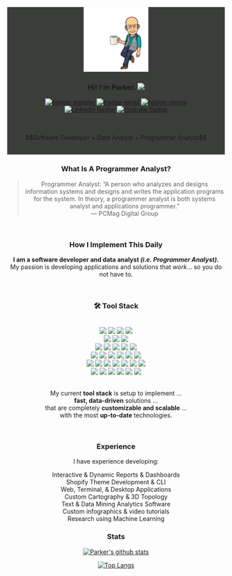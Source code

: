 <div align="center" style="height:300; width:100%; background-color: #3b3d3b;">
  <img src="meCoffee_NaBackground.svg" height="150" width="150">
  <h3>Hi! I'm Parker. <img src="https://media.giphy.com/media/hvRJCLFzcasrR4ia7z/giphy.gif" width="25px"></h3>
  <div id="badges">
    <a href="http://www.alanoakes.dev">
      <img src="https://img.shields.io/badge/website-alanoakes.dev-blue" alt="badge-website">
    </a>
    <a href="mailto:parker@alanoakes.dev">
      <img src="https://img.shields.io/badge/email-parker@alanoakes.dev-blue" alt="badge-email">
    </a>
    <a href="tel:901-257-9441">
      <img src="https://img.shields.io/badge/phone-901_257_9441-blue" alt="badge-phone">
    </a>
    <br/>
    <a href="https://www.linkedin.com/in/parker-oakes/">
      <img src="https://img.shields.io/badge/LinkedIn-blue?style=for-the-badge&logo=linkedin&logoColor=white" alt="LinkedIn Badge"/>
    </a>
    <a href="">
      <img src="https://img.shields.io/badge/YouTube-red?style=for-the-badge&logo=youtube&logoColor=white" alt="Youtube Badge"/>
    </a>
    <br/>
    <img src="https://komarev.com/ghpvc/?username=alanoakes&style=flat-square&color=green" alt=""/>
  </div>
  <br/>
  <p>
   $$Software Developer + Data Analyst = Programmer Analyst$$   
  </p>
  <br/>
</div>

<div align="center">
  <h3>What Is A Programmer Analyst?</h3>

  <blockquote cite="https://www.pcmag.com/encyclopedia/term/programmer-analyst">
    Programmer Analyst: “A person who analyzes and designs information systems and designs and writes the application programs for the system. 
    In theory, a programmer analyst is both systems analyst and applications programmer.”
    <br/>— PCMag Digital Group
  </blockquote>
  <br/>
  
  <h3>How I Implement This Daily</h3>

  <p>
    <b>I am a software developer and data analyst <em>(i.e. Programmer Analyst)</em>.</b> <br/>
    My passion is developing applications and solutions that <em>work</em>... so you do not have to.
  </p>

  <br/>
    

  ### :hammer_and_wrench: Tool Stack

  <br/>
  
  <div>
    <!-- Editors & IDE's: -->
    <img width="15px" src="https://cdn.jsdelivr.net/npm/simple-icons@3.13.0/icons/vim.svg">
    <img width="15px" src="https://cdn.jsdelivr.net/npm/simple-icons@3.13.0/icons/rstudio.svg">
    <img width="15px" src="https://cdn.jsdelivr.net/npm/simple-icons@3.13.0/icons/visualstudiocode.svg">
    <img width="15px" src="https://cdn.jsdelivr.net/npm/simple-icons@3.13.0/icons/visualstudio.svg">
    <br/>
    <!-- Version Ctl & Mgmt -->
    <img width="15px" src="https://cdn.jsdelivr.net/npm/simple-icons@3.13.0/icons/git.svg">
    <img width="15px" src="https://cdn.jsdelivr.net/npm/simple-icons@3.13.0/icons/github.svg">
    <img width="15px" src="https://cdn.jsdelivr.net/npm/simple-icons@3.13.0/icons/azuredevops.svg">
    <br/>
    <!-- Computing and OS -->
    <img width="15px" src="https://cdn.jsdelivr.net/npm/simple-icons@3.13.0/icons/gnubash.svg">
    <img width="15px" src="https://cdn.jsdelivr.net/npm/simple-icons@3.13.0/icons/ubuntu.svg">
    <img width="15px" src="https://cdn.jsdelivr.net/npm/simple-icons@3.13.0/icons/linux.svg">
    <img width="15px" src="https://cdn.jsdelivr.net/npm/simple-icons@3.13.0/icons/powershell.svg">
    <img width="15px" src="https://cdn.jsdelivr.net/npm/simple-icons@3.13.0/icons/microsoft.svg">
    <br/>
    <!-- Data Analysis -->
    <img width="15px" src="https://cdn.jsdelivr.net/npm/simple-icons@3.13.0/icons/r.svg">
    <img width="15px" src="https://cdn.jsdelivr.net/npm/simple-icons@3.13.0/icons/powerbi.svg">
    <img width="15px" src="https://cdn.jsdelivr.net/npm/simple-icons@3.13.0/icons/microsoftexcel.svg">
    <img width="15px" src="https://cdn.jsdelivr.net/npm/simple-icons@3.13.0/icons/d3-dot-js.svg">
    <img width="15px" src="https://cdn.jsdelivr.net/npm/simple-icons@3.13.0/icons/leaflet.svg">
    <img width="15px" src="https://cdn.jsdelivr.net/npm/simple-icons@3.13.0/icons/mapbox.svg">
    <br/>
    <!-- Backend -->
    <img width="15px" src="https://cdn.jsdelivr.net/npm/simple-icons@3.13.0/icons/digitalocean.svg">
    <img width="15px" src="https://cdn.jsdelivr.net/npm/simple-icons@3.13.0/icons/babel.svg">
    <img width="15px" src="https://cdn.jsdelivr.net/npm/simple-icons@3.13.0/icons/node-dot-js.svg">
    <img width="15px" src="https://cdn.jsdelivr.net/npm/simple-icons@3.13.0/icons/nginx.svg">
    <img width="15px" src="https://cdn.jsdelivr.net/npm/simple-icons@3.13.0/icons/mysql.svg">
    <img width="15px" src="https://cdn.jsdelivr.net/npm/simple-icons@3.13.0/icons/microsoftsqlserver.svg">
    <img width="15px" src="https://cdn.jsdelivr.net/npm/simple-icons@3.13.0/icons/mongodb.svg">
    <br/>
    <!-- Frontend -->
    <img width="15px" src="https://cdn.jsdelivr.net/npm/simple-icons@3.13.0/icons/html5.svg">
    <img width="15px" src="https://cdn.jsdelivr.net/npm/simple-icons@3.13.0/icons/css3.svg">
    <img width="15px" src="https://cdn.jsdelivr.net/npm/simple-icons@3.13.0/icons/javascript.svg">
    <img width="15px" src="https://cdn.jsdelivr.net/npm/simple-icons@3.13.0/icons/npm.svg">
    <img width="15px" src="https://cdn.jsdelivr.net/npm/simple-icons@3.13.0/icons/react.svg">
    <img width="15px" src="https://cdn.jsdelivr.net/npm/simple-icons@3.13.0/icons/bootstrap.svg">
  </div>

  <br/>
  
  <p>
    My current <b>tool stack</b> is setup to implement <span>&#8230;</span>
    <br/>
    <b>fast, data-driven</b> solutions <span>&#8230;</span>
    <br/>
    that are completely <b>customizable and scalable</b> <span>&#8230;</span>
    <br/>
    with the most <b>up-to-date</b> technologies.
  </p>
</div>

  <br/>

<div align="center">
  
  <h3>Experience</h3>
  
  <p>
    I have experience developing:
    <p>
      Interactive & Dynamic Reports & Dashboards
      <br/>
      Shopify Theme Development & CLI
      <br/>
      Web, Terminal, & Desktop Applications 
      <br/>
      Custom Cartography & 3D Topology
      <br/>
      Text & Data Mining Analytics Software
      <br/>
      Custom infographics & video tutorials
      <br/>
      Research using Machine Learning
    </p>
  </p>
</div>

<div align="center">
  <h3>Stats</h3>
  
  [![Parker's github stats](https://github-readme-stats.vercel.app/api?username=alanoakes&count_private=true&include_all_commits=true)](https://github.com/alanoakes/github-readme-stats)
  
  [![Top Langs](https://github-readme-stats.vercel.app/api/top-langs/?username=alanoakes&layout=compact)](https://github.com/alanoakes/github-readme-stats)

</div>


<!--
Sources:
  1. https://fullyunderstood.com/how-to-create-beautiful-github-profile-readmemd/
  2. https://github.com/anuraghazra/github-readme-stats
  3. https://shields.io/
-->
